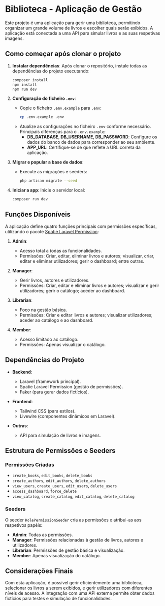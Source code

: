 # Biblioteca - Aplicação de Gestão

Este projeto é uma aplicação para gerir uma biblioteca, permitindo organizar um grande volume de livros e escolher quais serão exibidos. A aplicação está conectada a uma API para simular livros e as suas respetivas imagens.

## Como começar após clonar o projeto

1. **Instalar dependências**:
   Após clonar o repositório, instale todas as dependências do projeto executando:
   ```bash
   composer install
   npm install
   npm run dev
   ```

2. **Configuração do ficheiro `.env`**:
   - Copie o ficheiro `.env.example` para `.env`:
     ```bash
     cp .env.example .env
     ```
   - Atualize as configurações no ficheiro `.env` conforme necessário. Principais diferenças para o `.env.example`:
     - **DB_DATABASE, DB_USERNAME, DB_PASSWORD**: Configure os dados do banco de dados para corresponder ao seu ambiente.
     - **APP_URL**: Certifique-se de que reflete a URL correta da aplicação.

3. **Migrar e popular a base de dados**:
   - Execute as migrações e seeders:
     ```bash
     php artisan migrate --seed
     ```

4. **Iniciar a app**:
   Inicie o servidor local:
   ```bash
   composer run dev
   ```

## Funções Disponíveis

A aplicação define quatro funções principais com permissões específicas, utilizando o pacote [Spatie Laravel Permission](https://spatie.be/docs/laravel-permission):

1. **Admin**:
   - Acesso total a todas as funcionalidades.
   - Permissões: Criar, editar, eliminar livros e autores; visualizar, criar, editar e eliminar utilizadores; gerir o dashboard; entre outras.

2. **Manager**:
   - Gerir livros, autores e utilizadores.
   - Permissões: Criar, editar e eliminar livros e autores; visualizar e gerir utilizadores; gerir o catálogo; aceder ao dashboard.

3. **Librarian**:
   - Foco na gestão básica.
   - Permissões: Criar e editar livros e autores; visualizar utilizadores; aceder ao catálogo e ao dashboard.

4. **Member**:
   - Acesso limitado ao catálogo.
   - Permissões: Apenas visualizar o catálogo.

## Dependências do Projeto

- **Backend**:
  - Laravel (framework principal).
  - Spatie Laravel Permission (gestão de permissões).
  - Faker (para gerar dados fictícios).

- **Frontend**:
  - Tailwind CSS (para estilos).
  - Livewire (componentes dinâmicos em Laravel).

- **Outras**:
  - API para simulação de livros e imagens.

## Estrutura de Permissões e Seeders

### Permissões Criadas

- `create_books`, `edit_books`, `delete_books`
- `create_authors`, `edit_authors`, `delete_authors`
- `view_users`, `create_users`, `edit_users`, `delete_users`
- `access_dashboard`, `force_delete`
- `view_catalog`, `create_catalog`, `edit_catalog`, `delete_catalog`

### Seeders

O seeder `RolePermissionSeeder` cria as permissões e atribui-as aos respetivos papéis:

- **Admin**: Todas as permissões.
- **Manager**: Permissões relacionadas à gestão de livros, autores e utilizadores.
- **Librarian**: Permissões de gestão básica e visualização.
- **Member**: Apenas visualização do catálogo.

## Considerações Finais

Com esta aplicação, é possível gerir eficientemente uma biblioteca, selecionar os livros a serem exibidos, e gerir utilizadores com diferentes níveis de acesso. A integração com uma API externa permite obter dados fictícios para testes e simulação de funcionalidades.

